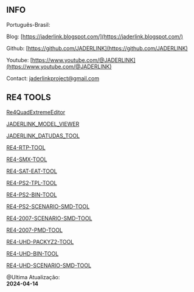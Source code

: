 ## INFO

Português-Brasil:

Blog:
[https://jaderlink.blogspot.com/](https://jaderlink.blogspot.com/)
 
Github:
[https://github.com/JADERLINK](https://github.com/JADERLINK)
 
Youtube:
[https://www.youtube.com/@JADERLINK](https://www.youtube.com/@JADERLINK)

Contact: 
[jaderlinkproject@gmail.com](mailto:jaderlinkproject@gmail.com)


## RE4 TOOLS

[Re4QuadExtremeEditor](https://github.com/JADERLINK/Re4QuadExtremeEditor)

[JADERLINK_MODEL_VIEWER](https://github.com/JADERLINK/JADERLINK_MODEL_VIEWER)

[JADERLINK_DATUDAS_TOOL](https://github.com/JADERLINK/JADERLINK_DATUDAS_TOOL)

[RE4-RTP-TOOL](https://github.com/JADERLINK/RE4-RTP-TOOL)

[RE4-SMX-TOOL](https://github.com/JADERLINK/RE4-SMX-TOOL)

[RE4-SAT-EAT-TOOL](https://github.com/JADERLINK/RE4-SAT-EAT-TOOL)

[RE4-PS2-TPL-TOOL](https://github.com/JADERLINK/RE4-PS2-TPL-TOOL)

[RE4-PS2-BIN-TOOL](https://github.com/JADERLINK/RE4-PS2-BIN-TOOL)

[RE4-PS2-SCENARIO-SMD-TOOL](https://github.com/JADERLINK/RE4-PS2-SCENARIO-SMD-TOOL)

[RE4-2007-SCENARIO-SMD-TOOL](https://github.com/JADERLINK/RE4-2007-SCENARIO-SMD-TOOL)

[RE4-2007-PMD-TOOL](https://github.com/JADERLINK/RE4-2007-PMD-TOOL)

[RE4-UHD-PACKYZ2-TOOL](https://github.com/JADERLINK/RE4-UHD-PACKYZ2-TOOL)

[RE4-UHD-BIN-TOOL](https://github.com/JADERLINK/RE4-UHD-BIN-TOOL)

[RE4-UHD-SCENARIO-SMD-TOOL](https://github.com/JADERLINK/RE4-UHD-SCENARIO-SMD-TOOL)

@Ultima Atualização:
<br>**2024-04-14**

